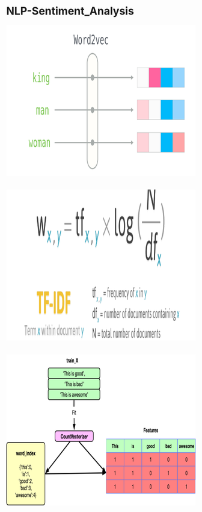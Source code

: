 #                                 NLP-Sentiment_Analysis

<p align="center">
<img src = "Image/word2vec.jpeg" width = 750 height=400>
<br>
<br>
<br>
<img src = "Image/tfidf.jpeg" width = 750 height=400>
<br>
<br>
<br>
<img src = "Image/countvectorizer.png" width = 750 height=400>
</p>
